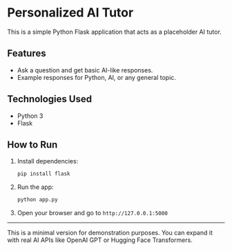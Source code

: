# Personalized AI Tutor

This is a simple Python Flask application that acts as a placeholder AI tutor.

## Features
- Ask a question and get basic AI-like responses.
- Example responses for Python, AI, or any general topic.

## Technologies Used
- Python 3
- Flask

## How to Run
1. Install dependencies:
   ```bash
   pip install flask
   ```
2. Run the app:
   ```bash
   python app.py
   ```
3. Open your browser and go to `http://127.0.0.1:5000`

---
This is a minimal version for demonstration purposes. You can expand it with real AI APIs like OpenAI GPT or Hugging Face Transformers.

